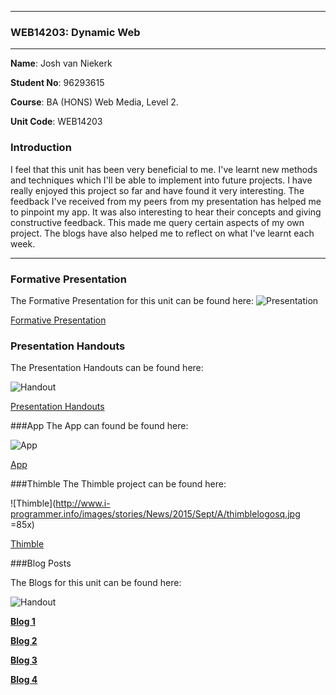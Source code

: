 ***

### WEB14203: Dynamic Web 

***

**Name**: Josh van Niekerk

**Student No**: 96293615

**Course**: BA (HONS) Web Media, Level 2.

**Unit Code**: WEB14203

### Introduction

I feel that this unit has been very beneficial to me. I've learnt new methods and techniques which I'll be able to implement into future projects. I have really enjoyed this project so far and have found it very interesting. The feedback I've received from my peers from my presentation has helped me to pinpoint my app. It was also interesting to hear their concepts and giving constructive feedback. This made me query certain aspects of my own project. The blogs have also helped me to reflect on what I've learnt each week.

***

### Formative Presentation

The Formative Presentation for this unit can be found here:
![Presentation](https://lh3.ggpht.com/9rwhkrvgiLhXVBeKtScn1jlenYk-4k3Wyqt1PsbUr9jhGew0Gt1w9xbwO4oePPd5yOM=w80)

[Formative Presentation](https://docs.google.com/presentation/d/1XQ6HaA761HCzdc6vqGLIC6VFaLhY1lXQeiWcjO9EdN4/edit?usp=sharing)

### Presentation Handouts
The Presentation Handouts can be found here:

![Handout](https://lh4.ggpht.com/-wROmWQVYTcjs3G6H0lYkBK2nPGYsY75Ik2IXTmOO2Oo0SMgbDtnF0eqz-BRR1hRQg=w80)

[Presentation Handouts](https://docs.google.com/document/d/15MgAK_beKD1e0xC9cCGBq0MnYeTsMy_TRUDlgZ4e3QY/edit?usp=sharing)

###App
The App can found be found here:

![App](https://gyazo.com/30267e74e151efc4d40a6828e2ea7658.png)

[App](https://joshvn.github.io/nightlife/)

###Thimble
The Thimble project can be found here:

![Thimble](http://www.i-programmer.info/images/stories/News/2015/Sept/A/thimblelogosq.jpg =85x)


[Thimble](https://thimbleprojects.org/joshvn/127107/)

###Blog Posts

The Blogs for this unit can be found here:

![Handout](https://lh4.ggpht.com/-wROmWQVYTcjs3G6H0lYkBK2nPGYsY75Ik2IXTmOO2Oo0SMgbDtnF0eqz-BRR1hRQg=w80)

[**Blog 1**](https://docs.google.com/document/d/1ktdms_SMG7rJNvDDeV_KYYw_j78NF5G83d18KuraQVs/edit?usp=sharing)

[**Blog 2**](https://docs.google.com/document/d/14z4Tu6ySwG3a4a0y5t_L9qLpbkWr_5X_2ri3TL6dTWY/edit?usp=sharing)

[**Blog 3**](https://docs.google.com/document/d/1ll9C70hipzgIf8JrMt0qPzOAoAcdiFXrICS1iw7NvCs/edit?usp=sharing)

[**Blog 4**](https://docs.google.com/document/d/1jXi6xJg8O-SeCEO34jXQpp1XW5zlC2CCmimH2psG9zk/edit?usp=sharing)